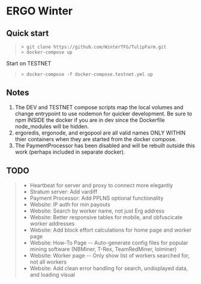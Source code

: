 # ERGO Winter

## Quick start

> `> git clone https://github.com/WinterTFG/TulipFarm.git`<br>
> `> docker-compose up`

Start on TESTNET
> `> docker-compose -f docker-compose.testnet.yml up`

## Notes
1. The DEV and TESTNET compose scripts map the local volumes and change entrypoint to use nodemon for quicker development.  Be sure to npm INSIDE the docker if you are in dev since the Dockerfile node_modules will be hidden.
1. ergoredis, ergonode, and ergopool are all valid names ONLY WITHIN thier containers when they are started from the docker compose.
1. The PaymentProcessor has been disabled and will be rebuilt outside this work (perhaps included in separate docker).

## TODO
> - Heartbeat for server and proxy to connect more elegantly
> - Stratum server: Add vardiff
> - Payment Processor: Add PPLNS optional functionality
> - Website: IP auth for min payouts
> - Website: Search by worker name, not just Erg address
> - Website: Better responsive tables for mobile, and obfuscicate worker addresses
> - Website: Add block effort calculations for home page and worker page
> - Website: How-To Page -- Auto-generate config files for popular mining software (NBMiner, T-Rex, TeamRedMiner, lolminer)
> - Website: Worker page -- Only show list of workers searched for, not all workers
> - Website: Add clean error handling for search, undisplayed data, and loading visual

